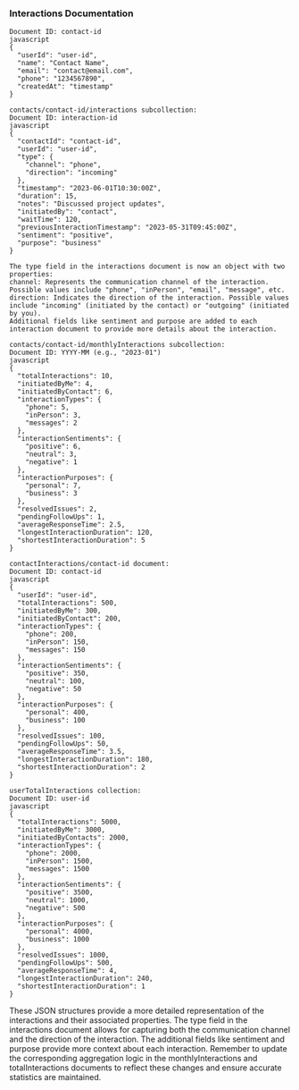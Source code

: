 ### Interactions Documentation

```
Document ID: contact-id
javascript
{
  "userId": "user-id",
  "name": "Contact Name",
  "email": "contact@email.com",
  "phone": "1234567890",
  "createdAt": "timestamp"
}

contacts/contact-id/interactions subcollection:
Document ID: interaction-id
javascript
{
  "contactId": "contact-id",
  "userId": "user-id",
  "type": {
    "channel": "phone",
    "direction": "incoming"
  },
  "timestamp": "2023-06-01T10:30:00Z",
  "duration": 15,
  "notes": "Discussed project updates",
  "initiatedBy": "contact",
  "waitTime": 120,
  "previousInteractionTimestamp": "2023-05-31T09:45:00Z",
  "sentiment": "positive",
  "purpose": "business"
}

The type field in the interactions document is now an object with two properties:
channel: Represents the communication channel of the interaction. Possible values include "phone", "inPerson", "email", "message", etc.
direction: Indicates the direction of the interaction. Possible values include "incoming" (initiated by the contact) or "outgoing" (initiated by you).
Additional fields like sentiment and purpose are added to each interaction document to provide more details about the interaction.
```

```
contacts/contact-id/monthlyInteractions subcollection:
Document ID: YYYY-MM (e.g., "2023-01")
javascript
{
  "totalInteractions": 10,
  "initiatedByMe": 4,
  "initiatedByContact": 6,
  "interactionTypes": {
    "phone": 5,
    "inPerson": 3,
    "messages": 2
  },
  "interactionSentiments": {
    "positive": 6,
    "neutral": 3,
    "negative": 1
  },
  "interactionPurposes": {
    "personal": 7,
    "business": 3
  },
  "resolvedIssues": 2,
  "pendingFollowUps": 1,
  "averageResponseTime": 2.5,
  "longestInteractionDuration": 120,
  "shortestInteractionDuration": 5
}
```

```
contactInteractions/contact-id document:
Document ID: contact-id
javascript
{
  "userId": "user-id",
  "totalInteractions": 500,
  "initiatedByMe": 300,
  "initiatedByContact": 200,
  "interactionTypes": {
    "phone": 200,
    "inPerson": 150,
    "messages": 150
  },
  "interactionSentiments": {
    "positive": 350,
    "neutral": 100,
    "negative": 50
  },
  "interactionPurposes": {
    "personal": 400,
    "business": 100
  },
  "resolvedIssues": 100,
  "pendingFollowUps": 50,
  "averageResponseTime": 3.5,
  "longestInteractionDuration": 180,
  "shortestInteractionDuration": 2
}
```

```
userTotalInteractions collection:
Document ID: user-id
javascript
{
  "totalInteractions": 5000,
  "initiatedByMe": 3000,
  "initiatedByContacts": 2000,
  "interactionTypes": {
    "phone": 2000,
    "inPerson": 1500,
    "messages": 1500
  },
  "interactionSentiments": {
    "positive": 3500,
    "neutral": 1000,
    "negative": 500
  },
  "interactionPurposes": {
    "personal": 4000,
    "business": 1000
  },
  "resolvedIssues": 1000,
  "pendingFollowUps": 500,
  "averageResponseTime": 4,
  "longestInteractionDuration": 240,
  "shortestInteractionDuration": 1
}
```

These JSON structures provide a more detailed representation of the interactions and their associated properties. The type field in the interactions document allows for capturing both the communication channel and the direction of the interaction. The additional fields like sentiment and purpose provide more context about each interaction.
Remember to update the corresponding aggregation logic in the monthlyInteractions and totalInteractions documents to reflect these changes and ensure accurate statistics are maintained.
